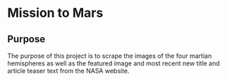 # Mission to Mars

## Purpose

The purpose of this project is to scrape the images of the four martian hemispheres as well as the featured image and most recent new title and article teaser text from the NASA website. 
